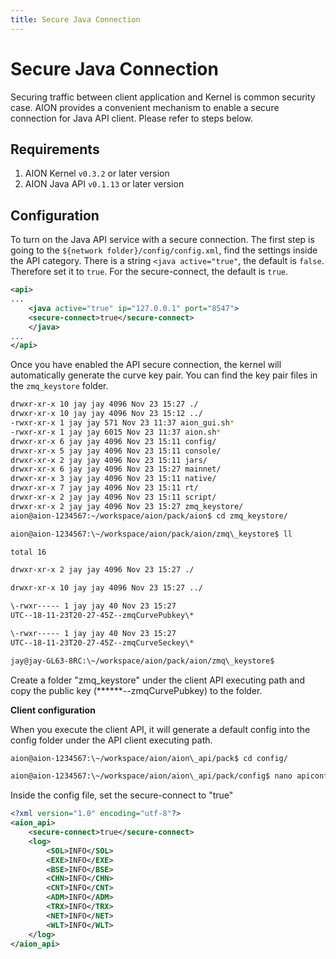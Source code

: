 ```yaml
---
title: Secure Java Connection
---
```


# Secure Java Connection

Securing traffic between client application and Kernel is common security case. AION provides a convenient mechanism to enable a secure connection for Java API client. Please refer to steps below.

## Requirements

1. AION Kernel `v0.3.2` or later version
1. AION Java API `v0.1.13` or later version

## Configuration

To turn on the Java API service with a secure connection. The first step is going to the `${network folder}/config/config.xml`, find the settings inside the API category. There is a string `<java active="true"`, the default is `false`. Therefore set it to `true`. For the secure-connect, the default is `true`.

```xml
<api>
...
    <java active="true" ip="127.0.0.1" port="8547">
    <secure-connect>true</secure-connect>
    </java>
...
</api>
```

Once you have enabled the API secure connection, the kernel will automatically generate the curve key pair. You can find the key pair files in the `zmq_keystore` folder.

```bash
drwxr-xr-x 10 jay jay 4096 Nov 23 15:27 ./
drwxr-xr-x 10 jay jay 4096 Nov 23 15:12 ../
-rwxr-xr-x 1 jay jay 571 Nov 23 11:37 aion_gui.sh*
-rwxr-xr-x 1 jay jay 6015 Nov 23 11:37 aion.sh*
drwxr-xr-x 6 jay jay 4096 Nov 23 15:11 config/
drwxr-xr-x 5 jay jay 4096 Nov 23 15:11 console/
drwxr-xr-x 2 jay jay 4096 Nov 23 15:11 jars/
drwxr-xr-x 6 jay jay 4096 Nov 23 15:27 mainnet/
drwxr-xr-x 3 jay jay 4096 Nov 23 15:11 native/
drwxr-xr-x 7 jay jay 4096 Nov 23 15:11 rt/
drwxr-xr-x 2 jay jay 4096 Nov 23 15:11 script/
drwxr-xr-x 2 jay jay 4096 Nov 23 15:27 zmq_keystore/
aion@aion-1234567:~/workspace/aion/pack/aion$ cd zmq_keystore/

aion@aion-1234567:\~/workspace/aion/pack/aion/zmq\_keystore$ ll

total 16

drwxr-xr-x 2 jay jay 4096 Nov 23 15:27 ./

drwxr-xr-x 10 jay jay 4096 Nov 23 15:27 ../

\-rwxr----- 1 jay jay 40 Nov 23 15:27
UTC--18-11-23T20-27-45Z--zmqCurvePubkey\*

\-rwxr----- 1 jay jay 40 Nov 23 15:27
UTC--18-11-23T20-27-45Z--zmqCurveSeckey\*

jay@jay-GL63-8RC:\~/workspace/aion/pack/aion/zmq\_keystore$
```

Create a folder "zmq\_keystore" under the client API executing path and
copy the public key (\*\*\*\*\*\*--zmqCurvePubkey) to the folder.

**Client configuration**

When you execute the client API, it will generate a default config into
the config folder under the API client executing path.

```bash
aion@aion-1234567:\~/workspace/aion/aion\_api/pack$ cd config/

aion@aion-1234567:\~/workspace/aion/aion\_api/pack/config$ nano apiconfig.xml
```

Inside the config file, set the secure-connect to "true"

```xml
<?xml version="1.0" encoding="utf-8"?>
<aion_api>
    <secure-connect>true</secure-connect>
    <log>
        <SOL>INFO</SOL>
        <EXE>INFO</EXE>
        <BSE>INFO</BSE>
        <CHN>INFO</CHN>
        <CNT>INFO</CNT>
        <ADM>INFO</ADM>
        <TRX>INFO</TRX>
        <NET>INFO</NET>
        <WLT>INFO</WLT>
    </log>
</aion_api>
```